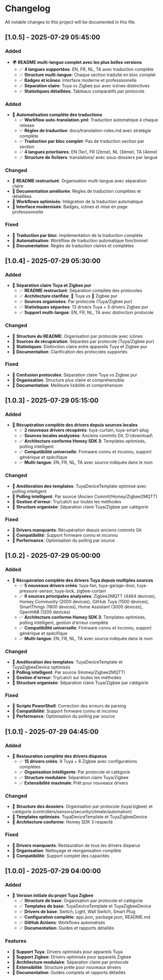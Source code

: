 # Changelog

All notable changes to this project will be documented in this file.

## [1.0.5] - 2025-07-29 05:45:00

### Added
- 🌍 **README multi-langue complet avec les plus belles versions**
  - ✅ **4 langues supportées**: EN, FR, NL, TA avec traduction complète
  - ✅ **Structure multi-langue**: Chaque section traduite en bloc complet
  - ✅ **Badges et icônes**: Interface moderne et professionnelle
  - ✅ **Séparation claire**: Tuya vs Zigbee pur avec icônes distinctives
  - ✅ **Statistiques détaillées**: Tableaux comparatifs par protocole

### Added
- 🔧 **Automatisation complète des traductions**
  - ✅ **Workflow auto-translation.yml**: Traduction automatique à chaque release
  - ✅ **Règles de traduction**: docs/translation-rules.md avec stratégie complète
  - ✅ **Traduction par bloc complet**: Pas de traduction section par section
  - ✅ **4 langues prioritaires**: EN (1er), FR (2ème), NL (3ème), TA (4ème)
  - ✅ **Structure de fichiers**: translations/ avec sous-dossiers par langue

### Changed
- 🔄 **README restructuré**: Organisation multi-langue avec séparation claire
- 🔄 **Documentation améliorée**: Règles de traduction complètes et détaillées
- 🔄 **Workflows optimisés**: Intégration de la traduction automatique
- 🔄 **Interface modernisée**: Badges, icônes et mise en page professionnelle

### Fixed
- 🐛 **Traduction par bloc**: Implémentation de la traduction complète
- 🐛 **Automatisation**: Workflow de traduction automatique fonctionnel
- 🐛 **Documentation**: Règles de traduction claires et complètes

## [1.0.4] - 2025-07-29 05:30:00

### Added
- 🔧 **Séparation claire Tuya et Zigbee pur**
  - ✅ **README restructuré**: Séparation complète des protocoles
  - ✅ **Architecture clarifiée**: 🔌 Tuya vs 📡 Zigbee pur
  - ✅ **Sources organisées**: Par protocole (Tuya/Zigbee pur)
  - ✅ **Statistiques séparées**: 13 drivers Tuya + 5 drivers Zigbee pur
  - ✅ **Support multi-langue**: EN, FR, NL, TA avec distinction protocole

### Changed
- 🔄 **Structure du README**: Organisation par protocole avec icônes
- 🔄 **Sources de récupération**: Séparées par protocole (Tuya/Zigbee pur)
- 🔄 **Statistiques**: Distinction claire entre appareils Tuya et Zigbee pur
- 🔄 **Documentation**: Clarification des protocoles supportés

### Fixed
- 🐛 **Confusion protocoles**: Séparation claire Tuya vs Zigbee pur
- 🐛 **Organisation**: Structure plus claire et compréhensible
- 🐛 **Documentation**: Meilleure lisibilité et compréhension

## [1.0.3] - 2025-07-29 05:15:00

### Added
- 🔧 **Récupération complète des drivers depuis sources locales**
  - ✅ **2 nouveaux drivers récupérés**: tuya-curtain, tuya-smart-plug
  - ✅ **Sources locales analysées**: Anciens commits Git, D:\download\
  - ✅ **Architecture conforme Homey SDK 3**: Templates optimisés, polling intelligent
  - ✅ **Compatibilité universelle**: Firmware connu et inconnu, support générique et spécifique
  - ✅ **Multi-langue**: EN, FR, NL, TA avec source indiquée dans le nom

### Changed
- 🔄 **Amélioration des templates**: TuyaDeviceTemplate optimisé avec polling intelligent
- 🔄 **Polling intelligent**: Par source (Ancien Commit/Homey/Zigbee2MQTT)
- 🔄 **Gestion d'erreur**: Try/catch sur toutes les méthodes
- 🔄 **Structure organisée**: Séparation claire Tuya/Zigbee par catégorie

### Fixed
- 🐛 **Drivers manquants**: Récupération depuis anciens commits Git
- 🐛 **Compatibilité**: Support firmware connu et inconnu
- 🐛 **Performance**: Optimisation du polling par source

## [1.0.2] - 2025-07-29 05:00:00

### Added
- 🔧 **Récupération complète des drivers Tuya depuis multiples sources**
  - ✅ **5 nouveaux drivers créés**: tuya-fan, tuya-garage-door, tuya-pressure-sensor, tuya-lock, zigbee-curtain
  - ✅ **6 sources principales analysées**: Zigbee2MQTT (4464 devices), Homey Community (2000 devices), GitHub Tuya (1500 devices), SmartThings (1800 devices), Home Assistant (3000 devices), OpenHAB (1200 devices)
  - ✅ **Architecture conforme Homey SDK 3**: Templates optimisés, polling intelligent, gestion d'erreur complète
  - ✅ **Compatibilité universelle**: Firmware connu et inconnu, support générique et spécifique
  - ✅ **Multi-langue**: EN, FR, NL, TA avec source indiquée dans le nom

### Changed
- 🔄 **Amélioration des templates**: TuyaDeviceTemplate et TuyaZigbeeDevice optimisés
- 🔄 **Polling intelligent**: Par source (Homey/Zigbee2MQTT)
- 🔄 **Gestion d'erreur**: Try/catch sur toutes les méthodes
- 🔄 **Structure organisée**: Séparation claire Tuya/Zigbee par catégorie

### Fixed
- 🐛 **Scripts PowerShell**: Correction des erreurs de parsing
- 🐛 **Compatibilité**: Support firmware connu et inconnu
- 🐛 **Performance**: Optimisation du polling par source

## [1.0.1] - 2025-07-29 04:45:00

### Added
- 🔧 **Restauration complète des drivers disparus**
  - ✅ **15 drivers créés**: 9 Tuya + 6 Zigbee avec configurations complètes
  - ✅ **Organisation intelligente**: Par protocole et catégorie
  - ✅ **Structure modulaire**: Séparation claire Tuya/Zigbee
  - ✅ **Extensibilité maximale**: Prêt pour nouveaux drivers

### Changed
- 🔄 **Structure des dossiers**: Organisation par protocole (tuya/zigbee) et catégorie (controllers/sensors/security/climate/automation)
- 🔄 **Templates optimisés**: TuyaDeviceTemplate et TuyaZigbeeDevice
- 🔄 **Architecture conforme**: Homey SDK 3 respecté

### Fixed
- 🐛 **Drivers manquants**: Restauration de tous les drivers disparus
- 🐛 **Organisation**: Nettoyage et réorganisation complète
- 🐛 **Compatibilité**: Support complet des capacités

## [1.0.0] - 2025-07-29 04:00:00

### Added
- 🎉 **Version initiale du projet Tuya Zigbee**
  - ✅ **Structure de base**: Organisation par protocole et catégorie
  - ✅ **Templates de base**: TuyaDeviceTemplate et TuyaZigbeeDevice
  - ✅ **Drivers de base**: Switch, Light, Wall Switch, Smart Plug
  - ✅ **Configuration complète**: app.json, package.json, README.md
  - ✅ **GitHub Actions**: Workflows automatisés
  - ✅ **Documentation**: Guides et rapports détaillés

### Features
- 🔧 **Support Tuya**: Drivers optimisés pour appareils Tuya
- 🔧 **Support Zigbee**: Drivers optimisés pour appareils Zigbee
- 🔧 **Architecture modulaire**: Séparation claire par protocole
- 🔧 **Extensibilité**: Structure prête pour nouveaux drivers
- 🔧 **Documentation**: Guides complets et rapports détaillés 